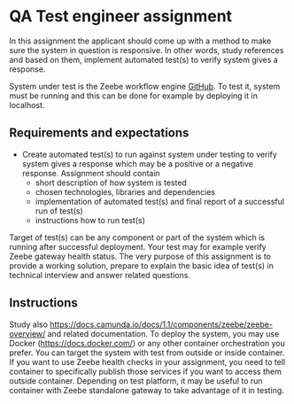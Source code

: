 # QA Test engineer assignment

In this assignment the applicant should come up with a method to make sure the system in question is responsive. In other words, study references and based on them, implement automated test(s) to verify system gives a response.

System under test is the Zeebe workflow engine [GitHub](https://github.com/camunda/zeebe). To test it, system must be running and this can be done for example by deploying it in localhost.


## Requirements and expectations

* Create automated test(s) to run against system under testing to verify system gives a response which may be a positive or a negative response. Assignment should contain
  * short description of how system is tested
  * chosen technologies, libraries and dependencies
  * implementation of automated test(s) and final report of a successful run of test(s)
  * instructions how to run test(s)

Target of test(s) can be any component or part of the system which is running after successful deployment. Your test may for example verify Zeebe gateway health status. The very purpose of this assignment is to provide a working solution, prepare to explain the basic idea of test(s) in technical interview and answer related questions.


## Instructions

Study also https://docs.camunda.io/docs/1.1/components/zeebe/zeebe-overview/ and related documentation. To deploy the system, you may use Docker (https://docs.docker.com/) or any other container orchestration you prefer. You can target the system with test from outside or inside container. If you want to use Zeebe health checks in your assignment, you need to tell container to specifically publish those services if you want to access them outside container. Depending on test platform, it may be useful to run container with Zeebe standalone gateway to take advantage of it in testing.